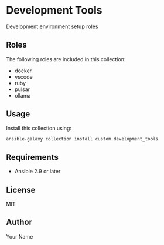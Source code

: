 # Development Tools

Development environment setup roles

## Roles

The following roles are included in this collection:

- docker
- vscode
- ruby
- pulsar
- ollama

## Usage

Install this collection using:

```bash
ansible-galaxy collection install custom.development_tools
```

## Requirements

- Ansible 2.9 or later

## License

MIT

## Author

Your Name
